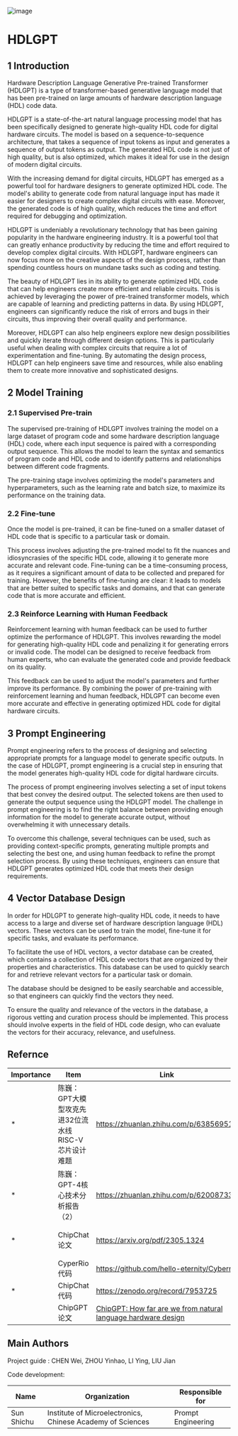 ![image](https://github.com/chenweiphd/HDLGPT/assets/100336131/d3aed6aa-9698-47ca-a225-fd8432db95d9)



# HDLGPT

## 1 Introduction

Hardware Description Language Generative Pre-trained Transformer (HDLGPT) is a type of transformer-based generative language model that has been pre-trained on large amounts of hardware description language (HDL) code data. 

HDLGPT is a state-of-the-art natural language processing model that has been specifically designed to generate high-quality HDL code for digital hardware circuits. The model is based on a sequence-to-sequence architecture, that takes a sequence of input tokens as input and generates a sequence of output tokens as output. The generated HDL code is not just of high quality, but is also optimized, which makes it ideal for use in the design of modern digital circuits.

With the increasing demand for digital circuits, HDLGPT has emerged as a powerful tool for hardware designers to generate optimized HDL code. The model's ability to generate code from natural language input has made it easier for designers to create complex digital circuits with ease. Moreover, the generated code is of high quality, which reduces the time and effort required for debugging and optimization.

HDLGPT is undeniably a revolutionary technology that has been gaining popularity in the hardware engineering industry. It is a powerful tool that can greatly enhance productivity by reducing the time and effort required to develop complex digital circuits. With HDLGPT, hardware engineers can now focus more on the creative aspects of the design process, rather than spending countless hours on mundane tasks such as coding and testing.

The beauty of HDLGPT lies in its ability to generate optimized HDL code that can help engineers create more efficient and reliable circuits. This is achieved by leveraging the power of pre-trained transformer models, which are capable of learning and predicting patterns in data. By using HDLGPT, engineers can significantly reduce the risk of errors and bugs in their circuits, thus improving their overall quality and performance.

Moreover, HDLGPT can also help engineers explore new design possibilities and quickly iterate through different design options. This is particularly useful when dealing with complex circuits that require a lot of experimentation and fine-tuning. By automating the design process, HDLGPT can help engineers save time and resources, while also enabling them to create more innovative and sophisticated designs.



## 2 Model Training

### 2.1 Supervised Pre-train

The supervised pre-training of HDLGPT involves training the model on a large dataset of program code and some hardware description language (HDL) code, where each input sequence is paired with a corresponding output sequence. This allows the model to learn the syntax and semantics of program code and HDL code and to identify patterns and relationships between different code fragments.

The pre-training stage involves optimizing the model's parameters and hyperparameters, such as the learning rate and batch size, to maximize its performance on the training data.

### 2.2 Fine-tune

Once the model is pre-trained, it can be fine-tuned on a smaller dataset of HDL code that is specific to a particular task or domain.

This process involves adjusting the pre-trained model to fit the nuances and idiosyncrasies of the specific HDL code, allowing it to generate more accurate and relevant code. Fine-tuning can be a time-consuming process, as it requires a significant amount of data to be collected and prepared for training. However, the benefits of fine-tuning are clear: it leads to models that are better suited to specific tasks and domains, and that can generate code that is more accurate and efficient.

### 2.3 Reinforce Learning with Human Feedback

Reinforcement learning with human feedback can be used to further optimize the performance of HDLGPT. This involves rewarding the model for generating high-quality HDL code and penalizing it for generating errors or invalid code. The model can be designed to receive feedback from human experts, who can evaluate the generated code and provide feedback on its quality.

This feedback can be used to adjust the model's parameters and further improve its performance. By combining the power of pre-training with reinforcement learning and human feedback, HDLGPT can become even more accurate and effective in generating optimized HDL code for digital hardware circuits.

## 3 Prompt Engineering

Prompt engineering refers to the process of designing and selecting appropriate prompts for a language model to generate specific outputs. In the case of HDLGPT, prompt engineering is a crucial step in ensuring that the model generates high-quality HDL code for digital hardware circuits.

The process of prompt engineering involves selecting a set of input tokens that best convey the desired output. The selected tokens are then used to generate the output sequence using the HDLGPT model. The challenge in prompt engineering is to find the right balance between providing enough information for the model to generate accurate output, without overwhelming it with unnecessary details.

To overcome this challenge, several techniques can be used, such as providing context-specific prompts, generating multiple prompts and selecting the best one, and using human feedback to refine the prompt selection process. By using these techniques, engineers can ensure that HDLGPT generates optimized HDL code that meets their design requirements.

## 4 Vector Database Design

In order for HDLGPT to generate high-quality HDL code, it needs to have access to a large and diverse set of hardware description language (HDL) vectors. These vectors can be used to train the model, fine-tune it for specific tasks, and evaluate its performance.

To facilitate the use of HDL vectors, a vector database can be created, which contains a collection of HDL code vectors that are organized by their properties and characteristics. This database can be used to quickly search for and retrieve relevant vectors for a particular task or domain.

The database should  be designed to be easily searchable and accessible, so that engineers can quickly find the vectors they need.

To ensure the quality and relevance of the vectors in the database, a rigorous vetting and curation process should be implemented. This process should involve experts in the field of HDL code design, who can evaluate the vectors for their accuracy, relevance, and usefulness.



## Refernce
Importance|Item |  Link  | Comment|
----- | -------- | -----|------|
| * |陈巍：GPT大模型攻克先进32位流水线RISC-V芯片设计难题 | https://zhuanlan.zhihu.com/p/638569518 | Overview of GPT design chip|
| * |陈巍：GPT-4核心技术分析报告（2）|https://zhuanlan.zhihu.com/p/620087339| 重点看上下文学习、Prompt、思维链 |
| *  |ChipChat论文 | https://arxiv.org/pdf/2305.1324 | 重点看prompt模式  |
|   |CyperRio代码 | https://github.com/hello-eternity/Cyberrio |   |
| * |ChipChat代码 | https://zenodo.org/record/7953725 | 参考Prompt   |
|    |ChipGPT论文 | [ChipGPT: How far are we from natural language hardware design](https://arxiv.org/abs/2305.14019) |   |



## Main Authors

Project guide : CHEN Wei, ZHOU Yinhao, LI Ying, LIU Jian

Code development:

| Name       | Organization                                               | Responsible for    |
| ---------- | ---------------------------------------------------------- | ------------------ |
| Sun Shichu | Institute of Microelectronics, Chinese Academy of Sciences | Prompt Engineering |